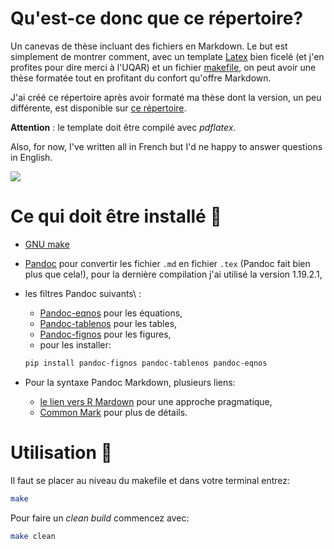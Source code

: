 # Qu'est-ce donc que ce répertoire?

Un canevas de thèse incluant des fichiers en Markdown. Le but est simplement
de montrer comment, avec un template [Latex](http://www.latex-project.org) bien ficelé (et j'en profites pour dire merci à l'UQAR) et un fichier [makefile](https://www.gnu.org/software/make/manual/make.html), on peut avoir une thèse formatée tout en profitant du confort qu'offre Markdown.

J'ai créé ce répertoire après avoir formaté ma thèse dont
la version, un peu différente, est disponible sur [ce répertoire](https://github.com/KevCaz/thesis).

**Attention** : le template doit être compilé avec *pdflatex*.

Also, for now, I've written all in French but I'd ne happy to answer questions in English.

[![](https://img.shields.io/badge/licence-GPLv3-8f10cb.svg)](http://www.gnu.org/licenses/gpl.html)


# Ce qui doit être installé :wrench:

- [GNU make](https://www.gnu.org/software/make/manual/make.html)


- [Pandoc](http://pandoc.org) pour convertir les fichier `.md` en fichier `.tex` (Pandoc fait bien plus que cela!), pour la dernière compilation j'ai utilisé la version 1.19.2.1,
- les filtres Pandoc suivants\ :
  - [Pandoc-eqnos](https://github.com/tomduck/pandoc-eqnos) pour les équations,
  - [Pandoc-tablenos](https://github.com/tomduck/pandoc-tablenos) pour les tables,
  - [Pandoc-fignos](https://github.com/tomduck/pandoc-fignos) pour les figures,
  - pour les installer:

  ```bash
  pip install pandoc-fignos pandoc-tablenos pandoc-eqnos
  ```  


- Pour la syntaxe Pandoc Markdown, plusieurs liens:
  - [le lien vers R Mardown](http://rmarkdown.rstudio.com/authoring_pandoc_markdown.html) pour
  une approche pragmatique,
  - [Common Mark](http://commonmark.org) pour plus de détails.


# Utilisation :hammer:

Il faut se placer au niveau du makefile et dans votre terminal entrez:

```bash
make
```

Pour faire un *clean build* commencez avec:

```bash
make clean
```
